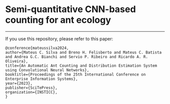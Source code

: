 # Semi-quantitative CNN-based counting for ant ecology
---

If you use this repository, please refer to this paper:

```
@conference{mateussilva2024,
author={Mateus C. Silva and Breno H. Felisberto and Mateus C. Batista and Andrea G.C. Bianchi and Servio P. Ribeiro and Ricardo A. R. Oliveira},
title={An Automatic Ant Counting and Distribution Estimation System using Convolutional Neural Networks},
booktitle={Proceedings of the 25th International Conference on Enterprise Information Systems},
year={2023},
publisher={SciTePress},
organization={INSTICC},
}
```

